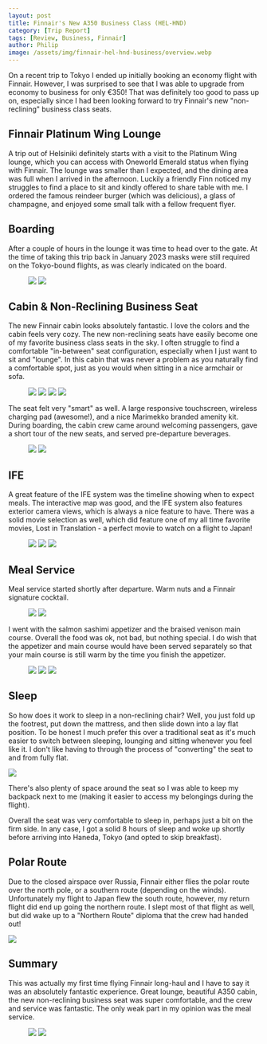 ```yaml
---
layout: post
title: Finnair's New A350 Business Class (HEL-HND)
category: [Trip Report]
tags: [Review, Business, Finnair]
author: Philip
image: /assets/img/finnair-hel-hnd-business/overview.webp
---
```


On a recent trip to Tokyo I ended up initially booking an economy flight with Finnair. However, I was surprised to see that I was able to upgrade from economy to business for only €350! That was definitely too good to pass up on, especially since I had been looking forward to try Finnair's new "non-reclining" business class seats.

## Finnair Platinum Wing Lounge

A trip out of Helsiniki definitely starts with a visit to the Platinum Wing lounge, which you can access with Oneworld Emerald status when flying with Finnair. The lounge was smaller than I expected, and the dining area was full when I arrived in the afternoon. Luckily a friendly Finn noticed my struggles to find a place to sit and kindly offered to share table with me. I ordered the famous reindeer burger (which was delicious), a glass of champagne, and enjoyed some small talk with a fellow frequent flyer.

## Boarding

After a couple of hours in the lounge it was time to head over to the gate. At the time of taking this trip back in January 2023 masks were still required on the Tokyo-bound flights, as was clearly indicated on the board.

<figure>
<img src="/assets/img/finnair-hel-hnd-business/3-boarding1.webp" class="half" />
<img src="/assets/img/finnair-hel-hnd-business/3-boarding2.webp" class="half" />
</figure>

## Cabin & Non-Reclining Business Seat

The new Finnair cabin looks absolutely fantastic. I love the colors and the cabin feels very cozy. The new non-reclining seats have easily become one of my favorite business class seats in the sky. I often struggle to find a comfortable "in-between" seat configuration, especially when I just want to sit and "lounge". In this cabin that was never a problem as you naturally find a comfortable spot, just as you would when sitting in a nice armchair or sofa.

<figure>
<img src="/assets/img/finnair-hel-hnd-business/4-seat1.webp" class="half" />
<img src="/assets/img/finnair-hel-hnd-business/4-seat2.webp" class="half" />
<img src="/assets/img/finnair-hel-hnd-business/4-seat3.webp" class="half" />
<img src="/assets/img/finnair-hel-hnd-business/4-seat4.webp" class="half" />
</figure>

The seat felt very "smart" as well. A large responsive touchscreen, wireless charging pad (awesome!), and a nice Marimekko branded amenity kit. During boarding, the cabin crew came around welcoming passengers, gave a short tour of the new seats, and served pre-departure beverages.

<figure>
<img src="/assets/img/finnair-hel-hnd-business/4-seat5.webp" class="half" />
<img src="/assets/img/finnair-hel-hnd-business/4-seat6.webp" class="half" />
</figure>

## IFE

A great feature of the IFE system was the timeline showing when to expect meals. The interactive map was good, and the IFE system also features exterior camera views, which is always a nice feature to have. There was a solid movie selection as well, which did feature one of my all time favorite movies, Lost in Translation - a perfect movie to watch on a flight to Japan!

<figure>
<img src="/assets/img/finnair-hel-hnd-business/5-ife1.webp" class="half" />
<img src="/assets/img/finnair-hel-hnd-business/5-ife2.webp" class="half" />
<img src="/assets/img/finnair-hel-hnd-business/5-ife3.webp" />
</figure>

## Meal Service

Meal service started shortly after departure. Warm nuts and a Finnair signature cocktail.

<figure>
<img src="/assets/img/finnair-hel-hnd-business/6-menu1.webp" class="half" />
<img src="/assets/img/finnair-hel-hnd-business/6-menu2.webp" class="half" />
</figure>

I went with the salmon sashimi appetizer and the braised venison main course. Overall the food was ok, not bad, but nothing special. I do wish that the appetizer and main course would have been served separately so that your main course is still warm by the time you finish the appetizer.

<figure>
<img src="/assets/img/finnair-hel-hnd-business/6-food3.webp" />
<img src="/assets/img/finnair-hel-hnd-business/6-food2.webp" class="half" />
<img src="/assets/img/finnair-hel-hnd-business/6-food4.webp" class="half" />
</figure>

## Sleep

So how does it work to sleep in a non-reclining chair? Well, you just fold up the footrest, put down the mattress, and then slide down into a lay flat position. To be honest I much prefer this over a traditional seat as it's much easier to switch between sleeping, lounging and sitting whenever you feel like it. I don't like having to through the process of "converting" the seat to and from fully flat.

<img src="/assets/img/finnair-hel-hnd-business/7-sleep.webp" />

There's also plenty of space around the seat so I was able to keep my backpack next to me (making it easier to access my belongings during the flight).

Overall the seat was very comfortable to sleep in, perhaps just a bit on the firm side. In any case, I got a solid 8 hours of sleep and woke up shortly before arriving into Haneda, Tokyo (and opted to skip breakfast).

## Polar Route

Due to the closed airspace over Russia, Finnair either flies the polar route over the north pole, or a southern route (depending on the winds). Unfortunately my flight to Japan flew the south route, however, my return flight did end up going the northern route. I slept most of that flight as well, but did wake up to a "Northern Route" diploma that the crew had handed out!

<img src="/assets/img/finnair-hel-hnd-business/polar-route.webp" />

## Summary

This was actually my first time flying Finnair long-haul and I have to say it was an absolutely fantastic experience. Great lounge, beautiful A350 cabin, the new non-reclining business seat was super comfortable, and the crew and service was fantastic. The only weak part in my opinion was the meal service.

<figure>
<img src="/assets/img/finnair-hel-hnd-business/8-arrival1.webp" class="half" />
<img src="/assets/img/finnair-hel-hnd-business/8-arrival2.webp" class="half" />
</figure>


<script type="application/ld+json">
{
  "@context": "https://schema.org/", 
  "@type": "Product", 
  "name": "Finnair New A350 Business Class",
  "image": "https://blog.awardfares.com/assets/img/finnair-hel-hnd-business/overview.webp",
  "description": "Finnair New Business Class cabin on their A350-900 (long-haul)",
  "brand": {
    "@type": "Brand",
    "name": "Finnair"
  },
  "aggregateRating": {
    "@type": "AggregateRating",
    "ratingValue": "4.8",
    "bestRating": "5",
    "worstRating": "1",
    "ratingCount": "1",
    "reviewCount": "1"
  },
  "review": {
    "@type": "Review",
    "name": "Fantastic experience on a non-recline seat.",
    "reviewBody": "This was actually my first time flying Finnair long-haul, and I have to say it was an absolutely fantastic experience. Great lounge, a beautiful A350 cabin, the new non-reclining business seat was super comfortable, and the crew and service were fantastic. The only weak part, in my opinion, was the meal service. Due to the closed airspace over Russia, Finnair either flies the polar route over the north pole, or a southern route (depending on the winds). Unfortunately, my flight to Japan flew the south route, however, my return flight did end up going the northern route. I slept most of that flight as well, but did wake up to a “Northern Route” diploma that the crew had handed out!",
    "reviewRating": {
      "@type": "Rating",
      "ratingValue": "4.8",
      "bestRating": "5",
      "worstRating": "1"
    },
    "datePublished": "2023-04-06",
    "author": {"@type": "Person", "name": "Philip Bergqvist"},
    "publisher": {"@type": "Organization", "name": "AwardFares"}
  }
}
</script>